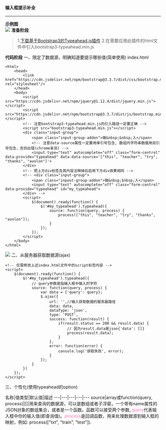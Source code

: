 #### 输入框提示补全 ####

----------

**示例图**  
![](https://i.imgur.com/S7CLGrO.png)
**准备阶段**
> 1.[下载基于Bootstrap3的Typeahead.js插件](https://github.com/bassjobsen/Bootstrap-3-Typeahead/)
> 2.在需要应用此插件的html文件中引入bootstrap3-typeahead.min.js  

**代码阶段**
一、限定了数据源，明确知道要提示哪些值(简单使用)
index.html
```
<html>
	<head>
		<link href="https://cdn.jsdelivr.net/npm/bootstrap@3.3.7/dist/css/bootstrap.min.css" rel="stylesheet"/>
	</head>
	<body>
		<script src="https://cdn.jsdelivr.net/npm/jquery@1.12.4/dist/jquery.min.js"></script>
		<script src="https://cdn.jsdelivr.net/npm/bootstrap@3.3.7/dist/js/bootstrap.min.js"></script>
		<!-- 注意bootstrap3-typeahead.min.js的引入路径一定要正确 -->
		<script src="bootstrap3-typeahead.min.js"></script>
		<div class="input-group">
			<span class="input-group-addon">输&nbsp;&nbsp;入</span>
			<!-- 注意data-source属性一定要用单引号包含, 数组内字符串数据用双引号包含，否则出错(chrome亲测) -->
			<input type="text" autocomplete="off" class="form-control" data-provide="typeahead" data-data-source='["this", "teacher", "try", "thanks", "avolon"]'>
		</div>
		<!-- 把上方div标签及其内容注释掉后启用下方div效果相同 -->
		<!-- <div class="input-group">
			<span class="inpout-group-addon">输&nbsp;$nbsp;入</span>
			<input type="text" autocomplete="off" class="form-control" data-provide="typeahead" id="my_typeahead">
		</div> -->
		<script>
			$(document).ready(function() {
				$('#my_typeahead').typeahead({
					source: function(query, process) {
						process(["this", "teacher", "try", "thanks", "avolon"]);
					}
				});
			});
		</script>
	</body>
</html>
```
![](https://i.imgur.com/yBCkLwr.png)
二、从服务器获取数据源(ajax)
```
<!-- 仅需修改上述index.html文件中的script标签内容 -->
<script>
	$(document).ready(function() {
		$('#my_typeahead').typeahead({
			// query参数是指输入框中输入的字符
			source: function(query, process) {
				var data = {'query': query};
				$.ajax({
					url: '',//输入获取数据的服务器路径
					data: data,
					dataType: 'json',
					type: 'POST',
					success: function(result) {
						if(result.status == 200 && result.data) {
							// 因为result.data是json{'data': []}
							process(result.data);
						}
					},
					error: function(error) {
						console.log('获取失败', error);
					}
				});			
			}
		})
	});
</script>
```
三、个性化(使用typeahead的option)

名称|值类型|默认值|描述
---|---|---|---|---
source|array或function(query, process)|[]|用来查询的数据源，可以是数组或者子浮窗，一个带有name属性的JSON对象的数组集合，或者是一个函数。函数可以接受两个参数, <font color="#FF6EC7">query</font>代表输入框中你的输入值(即查询值)。<font color="#FF6EC7">process</font>是回调函数，用来处理数据源到输入框的映射，例如: process(["txt", "train", "test"]).



